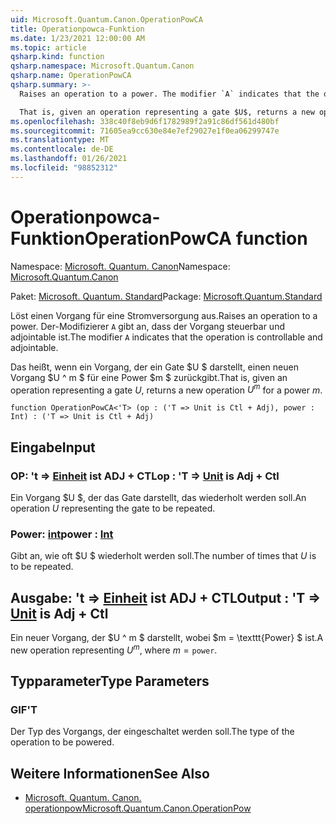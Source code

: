 ```yaml
---
uid: Microsoft.Quantum.Canon.OperationPowCA
title: Operationpowca-Funktion
ms.date: 1/23/2021 12:00:00 AM
ms.topic: article
qsharp.kind: function
qsharp.namespace: Microsoft.Quantum.Canon
qsharp.name: OperationPowCA
qsharp.summary: >-
  Raises an operation to a power. The modifier `A` indicates that the operation is controllable and adjointable.

  That is, given an operation representing a gate $U$, returns a new operation $U^m$ for a power $m$.
ms.openlocfilehash: 338c40f8eb9d6f1782989f2a91c86df561d480bf
ms.sourcegitcommit: 71605ea9cc630e84e7ef29027e1f0ea06299747e
ms.translationtype: MT
ms.contentlocale: de-DE
ms.lasthandoff: 01/26/2021
ms.locfileid: "98852312"
---
```

# <a name="operationpowca-function"></a><span data-ttu-id="c0cda-102">Operationpowca-Funktion</span><span class="sxs-lookup"><span data-stu-id="c0cda-102">OperationPowCA function</span></span>

<span data-ttu-id="c0cda-103">Namespace: [Microsoft. Quantum. Canon](xref:Microsoft.Quantum.Canon)</span><span class="sxs-lookup"><span data-stu-id="c0cda-103">Namespace: [Microsoft.Quantum.Canon](xref:Microsoft.Quantum.Canon)</span></span>

<span data-ttu-id="c0cda-104">Paket: [Microsoft. Quantum. Standard](https://nuget.org/packages/Microsoft.Quantum.Standard)</span><span class="sxs-lookup"><span data-stu-id="c0cda-104">Package: [Microsoft.Quantum.Standard](https://nuget.org/packages/Microsoft.Quantum.Standard)</span></span>


<span data-ttu-id="c0cda-105">Löst einen Vorgang für eine Stromversorgung aus.</span><span class="sxs-lookup"><span data-stu-id="c0cda-105">Raises an operation to a power.</span></span>
<span data-ttu-id="c0cda-106">Der-Modifizierer `A` gibt an, dass der Vorgang steuerbar und adjointable ist.</span><span class="sxs-lookup"><span data-stu-id="c0cda-106">The modifier `A` indicates that the operation is controllable and adjointable.</span></span>

<span data-ttu-id="c0cda-107">Das heißt, wenn ein Vorgang, der ein Gate $U $ darstellt, einen neuen Vorgang $U ^ m $ für eine Power $m $ zurückgibt.</span><span class="sxs-lookup"><span data-stu-id="c0cda-107">That is, given an operation representing a gate $U$, returns a new operation $U^m$ for a power $m$.</span></span>

```qsharp
function OperationPowCA<'T> (op : ('T => Unit is Ctl + Adj), power : Int) : ('T => Unit is Ctl + Adj)
```


## <a name="input"></a><span data-ttu-id="c0cda-108">Eingabe</span><span class="sxs-lookup"><span data-stu-id="c0cda-108">Input</span></span>

### <a name="op--t--unit--is-adj--ctl"></a><span data-ttu-id="c0cda-109">OP: 't => [Einheit](xref:microsoft.quantum.lang-ref.unit)  ist ADJ + CTL</span><span class="sxs-lookup"><span data-stu-id="c0cda-109">op : 'T => [Unit](xref:microsoft.quantum.lang-ref.unit)  is Adj + Ctl</span></span>

<span data-ttu-id="c0cda-110">Ein Vorgang $U $, der das Gate darstellt, das wiederholt werden soll.</span><span class="sxs-lookup"><span data-stu-id="c0cda-110">An operation $U$ representing the gate to be repeated.</span></span>


### <a name="power--int"></a><span data-ttu-id="c0cda-111">Power: [int](xref:microsoft.quantum.lang-ref.int)</span><span class="sxs-lookup"><span data-stu-id="c0cda-111">power : [Int](xref:microsoft.quantum.lang-ref.int)</span></span>

<span data-ttu-id="c0cda-112">Gibt an, wie oft $U $ wiederholt werden soll.</span><span class="sxs-lookup"><span data-stu-id="c0cda-112">The number of times that $U$ is to be repeated.</span></span>



## <a name="output--t--unit--is-adj--ctl"></a><span data-ttu-id="c0cda-113">Ausgabe: 't => [Einheit](xref:microsoft.quantum.lang-ref.unit)  ist ADJ + CTL</span><span class="sxs-lookup"><span data-stu-id="c0cda-113">Output : 'T => [Unit](xref:microsoft.quantum.lang-ref.unit)  is Adj + Ctl</span></span>

<span data-ttu-id="c0cda-114">Ein neuer Vorgang, der $U ^ m $ darstellt, wobei $m = \texttt{Power} $ ist.</span><span class="sxs-lookup"><span data-stu-id="c0cda-114">A new operation representing $U^m$, where $m = \texttt{power}$.</span></span>

## <a name="type-parameters"></a><span data-ttu-id="c0cda-115">Typparameter</span><span class="sxs-lookup"><span data-stu-id="c0cda-115">Type Parameters</span></span>

### <a name="t"></a><span data-ttu-id="c0cda-116">GIF</span><span class="sxs-lookup"><span data-stu-id="c0cda-116">'T</span></span>

<span data-ttu-id="c0cda-117">Der Typ des Vorgangs, der eingeschaltet werden soll.</span><span class="sxs-lookup"><span data-stu-id="c0cda-117">The type of the operation to be powered.</span></span>

## <a name="see-also"></a><span data-ttu-id="c0cda-118">Weitere Informationen</span><span class="sxs-lookup"><span data-stu-id="c0cda-118">See Also</span></span>

- [<span data-ttu-id="c0cda-119">Microsoft. Quantum. Canon. operationpow</span><span class="sxs-lookup"><span data-stu-id="c0cda-119">Microsoft.Quantum.Canon.OperationPow</span></span>](xref:Microsoft.Quantum.Canon.OperationPow)
